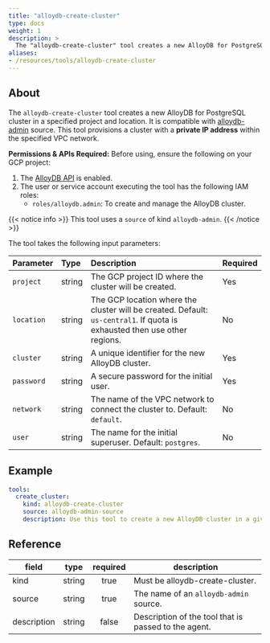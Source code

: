 ```yaml
---
title: "alloydb-create-cluster"
type: docs
weight: 1
description: >
  The "alloydb-create-cluster" tool creates a new AlloyDB for PostgreSQL cluster in a specified project and location.
aliases:
- /resources/tools/alloydb-create-cluster
---
```


## About

The `alloydb-create-cluster` tool creates a new AlloyDB for PostgreSQL cluster in a specified project and location. It is compatible with [alloydb-admin](../../sources/alloydb-admin.md) source.
This tool provisions a cluster with a **private IP address** within the specified VPC network.

  **Permissions & APIs Required:**
  Before using, ensure the following on your GCP project:
  1. The [AlloyDB API](https://console.cloud.google.com/apis/library/alloydb.googleapis.com) is enabled.
  2. The user or service account executing the tool has the following IAM roles:
     - `roles/alloydb.admin`: To create and manage the AlloyDB cluster.

{{< notice info >}}
This tool uses a `source` of kind `alloydb-admin`.
{{< /notice >}}

The tool takes the following input parameters:

| Parameter | Type | Description | Required |
| :--- | :--- | :--- | :--- |
| `project`  | string | The GCP project ID where the cluster will be created. | Yes |
| `location` | string | The GCP location where the cluster will be created. Default: `us-central1`. If quota is exhausted then use other regions. | No |
| `cluster`  | string | A unique identifier for the new AlloyDB cluster. | Yes |
| `password` | string | A secure password for the initial user. | Yes |
| `network`  | string | The name of the VPC network to connect the cluster to. Default: `default`. | No |
| `user`     | string | The name for the initial superuser. Default: `postgres`. | No |

## Example

```yaml
tools:
  create_cluster:
    kind: alloydb-create-cluster
    source: alloydb-admin-source
    description: Use this tool to create a new AlloyDB cluster in a given project and location.
```
## Reference
| **field**   |                  **type**                  | **required** | **description**                                                                                  |
|-------------|:------------------------------------------:|:------------:|--------------------------------------------------------------------------------------------------|
| kind        |                   string                   |     true     | Must be alloydb-create-cluster.                                                                  |                                               |
| source      |                   string                   |     true     | The name of an `alloydb-admin` source.                                                                       |
| description |                   string                   |     false     | Description of the tool that is passed to the agent.                                             |